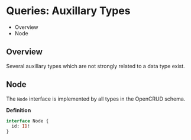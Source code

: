# Queries: Auxillary Types

* Overview
* Node

## Overview

Several auxillary types which are not strongly related to a data type exist. 

## Node

The `Node` interface is implemented by all types in the OpenCRUD schema. 

**Definition**

```graphql
interface Node {
  id: ID!
}
```
